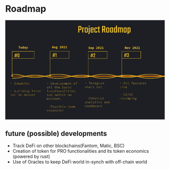 # Roadmap

![roadmap](./assets/roadmap.png)

## future (possible) developments

- Track DeFi on other blockchains(Fantom, Matic, BSC)
- Creation of token for PRO functionalities and its token economics (powered by rust)
- Use of Oracles to keep DeFi world in-synch with off-chain world

